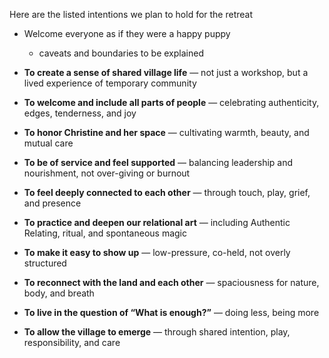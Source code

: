 
Here are the listed intentions we plan to hold for the retreat

- Welcome everyone as if they were a happy puppy
	- caveats and boundaries to be explained

- **To create a sense of shared village life** — not just a workshop, but a lived experience of temporary community
    
- **To welcome and include all parts of people** — celebrating authenticity, edges, tenderness, and joy
    
- **To honor Christine and her space** — cultivating warmth, beauty, and mutual care
    
- **To be of service and feel supported** — balancing leadership and nourishment, not over-giving or burnout
    
- **To feel deeply connected to each other** — through touch, play, grief, and presence
    
- **To practice and deepen our relational art** — including Authentic Relating, ritual, and spontaneous magic
    
- **To make it easy to show up** — low-pressure, co-held, not overly structured
    
- **To reconnect with the land and each other** — spaciousness for nature, body, and breath
    
- **To live in the question of “What is enough?”** — doing less, being more
    
- **To allow the village to emerge** — through shared intention, play, responsibility, and care